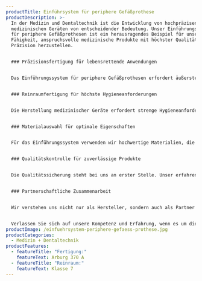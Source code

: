 ```yaml
---
productTitle: Einführsystem für periphere Gefäßprothese
productDescription: >-
  In der Medizin und Dentaltechnik ist die Entwicklung von hochpräzisen
  medizinischen Geräten von entscheidender Bedeutung. Unser Einführungssystem
  für periphere Gefäßprothesen ist ein herausragendes Beispiel für unsere
  Fähigkeit, anspruchsvolle medizinische Produkte mit höchster Qualität und
  Präzision herzustellen.


  ### Präzisionsfertigung für lebensrettende Anwendungen


  Das Einführungssystem für periphere Gefäßprothesen erfordert äußerste Präzision, da es in lebensrettenden medizinischen Anwendungen eingesetzt wird. Mit unserem hochmodernen Maschinenpark, darunter die Arburg 370 A, und unserer langjährigen Erfahrung in der medizinischen Fertigung sind wir in der Lage, das Einführungssystem mit höchster Genauigkeit herzustellen.


  ### Reinraumfertigung für höchste Hygieneanforderungen


  Die Herstellung medizinischer Geräte erfordert strenge Hygieneanforderungen. Deshalb fertigen wir das Einführungssystem für periphere Gefäßprothesen unter Reinraumbedingungen der Klasse 7. Unsere Reinraumboxen gewährleisten eine kontrollierte und saubere Umgebung, um sicherzustellen, dass die Produkte den höchsten medizinischen Standards entsprechen.


  ### Materialauswahl für optimale Eigenschaften


  Für das Einführungssystem verwenden wir hochwertige Materialien, die den spezifischen Anforderungen der medizinischen Anwendung gerecht werden. Unsere Fachkenntnisse ermöglichen es uns, die optimalen Materialien für die Funktion, Sicherheit und Haltbarkeit des Systems auszuwählen.


  ### Qualitätskontrolle für zuverlässige Produkte


  Die Qualitätssicherung steht bei uns an erster Stelle. Unser erfahrenes Team überwacht den gesamten Fertigungsprozess und führt umfassende Qualitätskontrollen durch, um sicherzustellen, dass jedes Einführungssystem den höchsten Qualitätsstandards entspricht.


  ### Partnerschaftliche Zusammenarbeit


  Wir verstehen uns nicht nur als Hersteller, sondern auch als Partner unserer Kunden in der Medizin- und Dentalbranche. Unsere enge Zusammenarbeit ermöglicht es uns, maßgeschneiderte Lösungen zu entwickeln und die Anforderungen unserer Kunden optimal umzusetzen.


  Verlassen Sie sich auf unsere Kompetenz und Erfahrung, wenn es um die Fertigung hochpräziser medizinischer Geräte geht. Das Einführungssystem für periphere Gefäßprothesen ist ein Beispiel für unser Engagement für Spitzenleistungen und unsere Verpflichtung zur Qualität in der Medizin- und Dentaltechnik.
productImage: /einfuehrsystem-periphere-gefaess-prothese.jpg
productCategories:
  - Medizin + Dentaltechnik
productFeatures:
  - featureTitle: "Fertigung:"
    featureText: Arburg 370 A
  - featureTitle: "Reinraum:"
    featureText: Klasse 7
---
```

